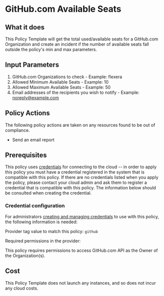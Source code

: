 # GitHub.com Available Seats

## What it does

This Policy Template will get the total used/available seats for a GitHub.com Organization and create an incident if the number of available seats fall outside the policy's min and max parameters.

## Input Parameters

1. GitHub.com Organizations to check - Example: flexera
1. Allowed Minimum Available Seats - Example: 10
1. Allowed Maximum Available Seats - Example: 50
1. Email addresses of the recipients you wish to notify - Example: noreply@example.com

## Policy Actions

The following policy actions are taken on any resources found to be out of compliance.

- Send an email report

## Prerequisites

This policy uses [credentials](https://docs.flexera.com/flexera/EN/Automation/ManagingCredentialsExternal.htm)
for connecting to the cloud -- in order to apply this policy you must have a credential registered in the system that is compatible with this policy. If there are no
credentials listed when you apply the policy, please contact your cloud admin and ask them to register a credential that is compatible with this policy. The information below should be consulted when creating the credential.

### Credential configuration

For administrators [creating and managing credentials](https://docs.flexera.com/flexera/EN/Automation/ManagingCredentialsExternal.htm) to use with this policy, the following information is needed:

Provider tag value to match this policy: `github`

Required permissions in the provider:

This policy requires permissions to access GitHub.com API as the Owner of the Organization(s).

## Cost

This Policy Template does not launch any instances, and so does not incur any cloud costs.
